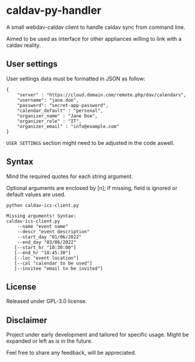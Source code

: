 # caldav-py-handler
A small webdav-caldav client to handle caldav sync from command line.

Aimed to be used as interface for other appliances willing to link with a caldav reality.

## User settings
User settings data must be formatted in JSON as follow:
```
{
    "server" : "https://cloud.domain.com/remote.php/dav/calendars",
    "username": "jane.doe",
    "password": "secret-app-password",
    "calendar_default" : "personal",
    "organizer_name" : "Jane Doe",
    "organizer_role" : "IT",
    "organizer_email" : "info@example.com"
}
```
`USER SETTINGS` section might need to be adjusted in the code aswell.

## Syntax
Mind the required quotes for each string argument.

Optional arguments are enclosed by [n]; if missing, field is ignored or default values are used.
```
python caldav-ics-client.py

Missing arguments! Syntax:
caldav-ics-client.py
    --name "event name"
    --descr "event description"
    --start_day "01/06/2022"
    --end_day "03/06/2022"
   [--start_hr "10:30:00"]
   [--end_hr "18:45:30"]
   [--loc "event location"]
   [--cal "calendar to be used"]
   [--invitee "email to be invited"]
```

## License
Released under GPL-3.0 license.

## Disclaimer
Project under early development and tailored for specific usage. Might be expanded or left as is in the future.

Feel free to share any feedback, will be appreciated.
